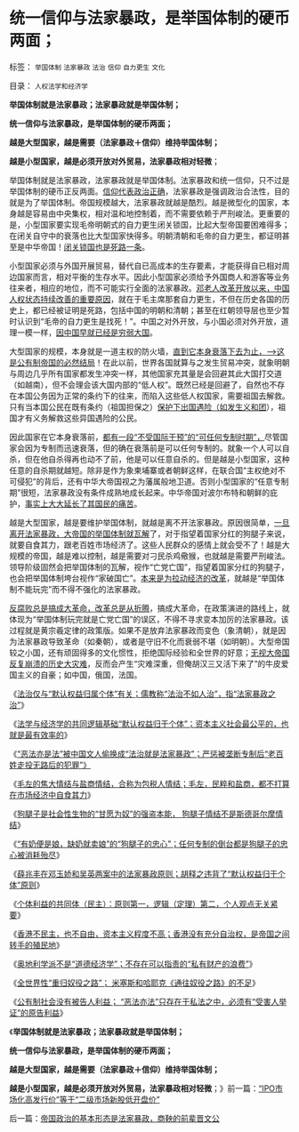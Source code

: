 # 统一信仰与法家暴政，是举国体制的硬币两面；

标签： `举国体制` `法家暴政` `法治` `信仰` `自力更生` `文化` 

目录： `人权法学和经济学`

**举国体制就是法家暴政；法家暴政就是举国体制；**

**统一信仰与法家暴政，是举国体制的硬币两面；**

**越是大型国家，越是需要（法家暴政＋信仰）维持举国体制；**

**越是小型国家，越是必须开放对外贸易，法家暴政相对轻微**；



举国体制就是法家暴政，法家暴政就是举国体制。法家暴政和统一信仰，只不过是举国体制的硬币正反两面。[信仰代表政治正确](http://darthvad.blog.sohu.com/112211203.html)，法家暴政是强调政治合法性，目的就是为了举国体制。帝国规模越大，法家暴政就越是酷烈。越是微型化的国家，本身越是容易由中央集权，相对温和地控制着，而不需要依赖于严刑峻法。更重要的是，小型国家要实现毛帝明朝式的自力更生闭关锁国，比起大型帝国要困难得多；在闭关自守中的衰落也比大型国家快得多。明朝清朝和毛帝的自力更生，都证明甚至是中华帝国！[闭关锁国也是死路一条](../../../2008/12/29/所谓的自力更生大错特错.md)。

小型国家必须与外国开展贸易，替代自已高成本的生存要素，才能获得自已相对周边国家而言，相对平衡的生存水平。因此小型国家必须给予外国商人和游客等业务往来者，相应的地位，而不可能实行全面的法家暴政。[邓老人改革开放以来，中国人权状态持续改善的重要原因](../../../2009/12/10/80年代的改革和就业途径和失业.md)，就在于毛主席那套自力更生，不但在历史各国的历史上，都已经被证明是死路，包括中国的明朝和清朝；甚至在红朝领导层也至少暂时认识到“毛帝的自力更生是找死！”。中国之对外开放，与小国必须对外开放，道理一模一样，[因中国早就已经是穷弱大国](http://darthvad.blog.163.com/blog/static/5339947020111194845411/)。

大型国家的规模，本身就是一道主权的防火墙，[直到它本身衰落下去为止，——>这是公有制帝国的必然结局](../../../2010/12/25/市场经济可以养活任何数量中国人.md)！在此以前，世界各国就算与之发生贸易冲突，就象明朝与周边几乎所有国家都发生冲突一样，其他国家充其量是会回避其此大国打交道（如越南），但不会理会该大国内部的“低人权”。既然已经是回避了，自然也不存在本国公务因为正常的条约下的往来，而陷入这些低人权国家，需要祖国去解救。只有当本国公民在既有条约（祖国担保之）[保护下出国遇险（如发生义和团](../../../2012/9/22/义和团的五四精神残害的恐怕只能是同胞.md)），祖国才有义务解救这些异国遇险的公民。

因此国家在它本身衰落前，[都有一段“不受国际干预”的“可任何专制时期”，](../../../2013/1/3/政府监管社会，就是国家主义.md)尽管国家会因为专制而迅速衰落，但的确在衰落前是可以任何专制的。就象一个人可以自杀，但在他自杀得再也动不了前，他是可以任意自杀的。但是越是小型国家，这种任意的自杀期就越短。除非是作为象柬埔寨或者朝鲜这样，在联合国“主权绝对不可侵犯”的背后，还有中华大帝国视之为藩属般地卫道。否则小型国家的“任意专制期”很短，法家暴政没有条件成熟地成长起来。中华帝国对波尔布特和朝鲜的庇护，[事实上大大延长了其国民的痛苦](../../../2010/1/11/后朝鲜将成为中国苦大仇深的对手.md)。

越是大型国家，越是要维护举国体制，就越是离不开法家暴政。原因很简单，[一旦离开法家暴政，大帝国的举国体制就瓦解](../../../2009/10/1/主权分裂症的病因，处方和毒药.md)了，对于指望着国家分红的狗腿子来说，就要自食其力，跟老百姓市场经济了。这些人民群众的感情上就会受不了！越是大规模的帝国，越是难以控制，越是需要对刁民杀鸡儆猴，也就越是需要严刑峻法。领导阶级固然会把举国体制的瓦解，视作“亡党亡国”，指望着国家分红的狗腿子，也会把举国体制垮台视作“家破国亡”。[本来是为拉动经济的改革](../../../2013/1/31/革命有多难，反腐败就更难；.md)，就越是“举国体制不能玩完”而不得不强化的法家暴政。

[反腐败总是搞成大革命，改革总是从折腾](../../../2013/2/17/财产公示不重要,反腐败“共识”是死路一条.md)，搞成大革命，在政策演进的路线上，就体现为“举国体制玩完就是亡党亡国”的误区，不得不寻求变本加厉的法家暴政。该过程就是黄宗羲定律的政策版。如果不是放弃法家暴政而变色（象清朝），就是因为法家暴政导致革命（如秦朝），或者是守旧不化而衰弱不堪（如明朝）。大型帝国较之小国，还有顽固得多的文化惯性，拒绝国际经验和全世界的好意；[无视大帝国反复崩溃的历史大灾难](../../../2010/5/15/中央集权社会危机时成为一盘散沙.md)，反而会产生“灾难深重，但俺胡汉三又活下来了”的牛皮爱国主义的自豪；如中国，俄国，法国。

《[法治仅与“默认权益归属个体”有关；儒教称“法治不如人治”，指“法家暴政之治”](../../../2013/2/15/《大明律》的法家暴政，明朝官员的司法豁免权，文革和袁崇焕.md)》

《[法学与经济学的共同逻辑基础“默认权益归于个体”；资本主义社会最公平的，也就是最有效率的](../../../2013/2/15/理解“默认权益归于个体”，您也成为法学家.md)》

《[“恶法亦是法”被中国文人偷换成“法治就是法家暴政”；严惩被垄断专制后“老百姓走投无路后的犯罪”》](../../../2013/2/16/纳粹《黑色军团》公知“老百姓现在只能犯罪了”.md)

《[毛左的焦大情结与盐商情结，合称为包税人情结；毛左，民粹和盐商，都不打算在市场经济中自食其力](../../../2013/2/16/焦大情结，盐商情结，包税人情结.md)》

《[狗腿子是社会性生物的“甘愿为奴”的强盗本能，
狗腿子情结不是斯德哥尔摩情结](../../../2013/2/16/逐利“政府分红”的狗腿子，不是斯德哥尔摩情结.md)》

《[“有奶便是娘，缺奶就卖娘”的“狗腿子的忠心”；任何专制的倒台都是狗腿子的忠心被消耗殆尽](../../../2013/2/16/狗腿子“有奶便是娘，缺奶便卖娘”的“忠心耿耿”.md)》

《[薛兆丰在邓玉娇和吴英两案中的法家暴政原则；胡释之违背了“默认权益归于个体”原则](../../../2013/2/18/薛兆丰先生的法家暴政，胡释之先生“自治即民粹”.md)》

《[个体利益的共同体（民主）：原则第一，逻辑（定理）第二，个人观点无关紧要](../../../2013/2/18/理解薛兆丰，胡释之，胡星斗，张五常，李银河等人的错误.md)》

《[香港不民主，也不自由，资本主义程度不高；香港没有充分自治权，是帝国之间转手的殖民地](../../../2013/2/18/香港不民主，也不自由，资本主义程度不高.md)》

《[奥地利学派不是“道德经济学”；不存在可以指责的“私有财产的浪费”](../../../2013/2/19/“默认权益归于个体”，道德就不是任何具体观点的依据；.md)》

《[全世界性“重归奴役之路”； 米塞斯和哈耶克《通往奴役之路》的不足](../../../2013/2/19/全世界性“重归奴役之路”.md)》

《[公有制社会没有被告人利益；
“恶法亦法”只存在于私法之中，必须有“受害人举证”的原告利益](../../../2013/2/19/公有制前提下“恶法亦法”与“法家暴政”等意.md)》

《**举国体制就是法家暴政；法家暴政就是举国体制；**

**统一信仰与法家暴政，是举国体制的硬币两面；**

**越是大型国家，越是需要（法家暴政＋信仰）维持举国体制；**

**越是小型国家，越是必须开放对外贸易，法家暴政相对轻微**；》前一篇：[“IPO市场化高发行价”等于“二级市场新股低开盘价”](../../../2013/2/19/“IPO市场化高发行价”等于“二级市场新股低开盘价”.md)

后一篇：[帝国政治的基本形态是法家暴政，商鞅的前辈晋文公](../../../2013/2/20/帝国政治的基本形态是法家暴政，商鞅的前辈晋文公.md)